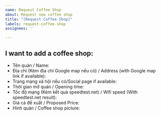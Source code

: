 ```yaml
---
name: Request Coffee Shop
about: Request new coffee shop
title: "[Request Coffee Shop]"
labels: request-coffee-shop
assignees: ''

---
```


## I want to add a coffee shop:

- Tên quán / Name:
- Địa chỉ (Kèm địa chỉ Google map nếu có) / Address (with Google map link if available):
- Trang mạng xã hội nếu có/Social page if available:
- Thời gian mở quán / Opening time:
- Tốc độ mạng (Kèm kết quả speedtest.net) / Wifi speed (With speedtest.net result):
- Giá cả đề xuất / Proposed Price:
- Hình quán / Coffee shop picture:
